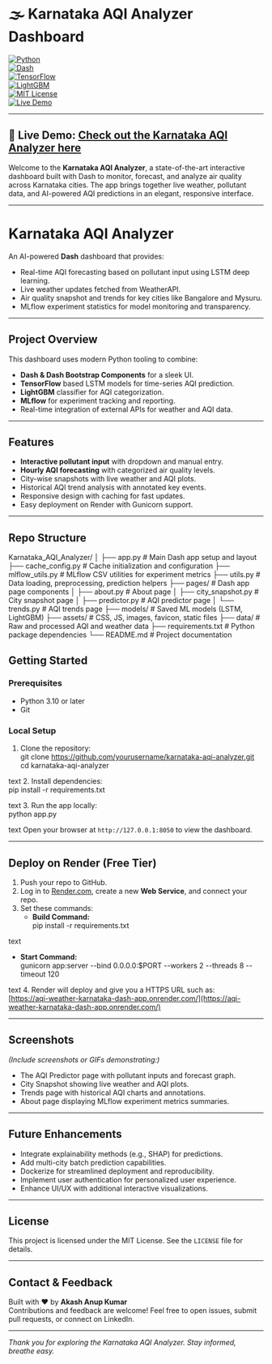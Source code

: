 # 🌫 Karnataka AQI Analyzer Dashboard  


[![Python](https://img.shields.io/badge/python-3.10%2B-blue.svg)]()  
[![Dash](https://img.shields.io/badge/Dash-v2.10-blue.svg)]()  
[![TensorFlow](https://img.shields.io/badge/TensorFlow-v2.13-orange.svg)]()  
[![LightGBM](https://img.shields.io/badge/LightGBM-v3.3-green.svg)]()  
[![MIT License](https://img.shields.io/badge/license-MIT-green.svg)]()  
[![Live Demo](https://img.shields.io/badge/Live%20Demo-Deployed%20on%20Render-brightgreen)](https://aqi-weather-karnataka-dash-app.onrender.com/)  

---

## 🚀 Live Demo: [Check out the Karnataka AQI Analyzer here](https://aqi-weather-karnataka-dash-app.onrender.com/)

Welcome to the **Karnataka AQI Analyzer**, a state-of-the-art interactive dashboard built with Dash to monitor, forecast, and analyze air quality across Karnataka cities. The app brings together live weather, pollutant data, and AI-powered AQI predictions in an elegant, responsive interface.

---

# Karnataka AQI Analyzer  

An AI-powered **Dash** dashboard that provides:  
- Real-time AQI forecasting based on pollutant input using LSTM deep learning.  
- Live weather updates fetched from WeatherAPI.  
- Air quality snapshot and trends for key cities like Bangalore and Mysuru.  
- MLflow experiment statistics for model monitoring and transparency.  

---

## Project Overview

This dashboard uses modern Python tooling to combine:  
- **Dash & Dash Bootstrap Components** for a sleek UI.  
- **TensorFlow** based LSTM models for time-series AQI prediction.  
- **LightGBM** classifier for AQI categorization.  
- **MLflow** for experiment tracking and reporting.  
- Real-time integration of external APIs for weather and AQI data.  

---

## Features  

- **Interactive pollutant input** with dropdown and manual entry.  
- **Hourly AQI forecasting** with categorized air quality levels.  
- City-wise snapshots with live weather and AQI plots.  
- Historical AQI trend analysis with annotated key events.  
- Responsive design with caching for fast updates.  
- Easy deployment on Render with Gunicorn support.  

---

## Repo Structure  

Karnataka_AQI_Analyzer/
│
├── app.py                      # Main Dash app setup and layout
├── cache_config.py             # Cache initialization and configuration
├── mlflow_utils.py             # MLflow CSV utilities for experiment metrics
├── utils.py                    # Data loading, preprocessing, prediction helpers
├── pages/                      # Dash app page components
│   ├── about.py                # About page
│   ├── city_snapshot.py        # City snapshot page
│   ├── predictor.py            # AQI predictor page
│   └── trends.py               # AQI trends page
├── models/                     # Saved ML models (LSTM, LightGBM)
├── assets/                     # CSS, JS, images, favicon, static files
├── data/                       # Raw and processed AQI and weather data
├── requirements.txt            # Python package dependencies
└── README.md                   # Project documentation



## Getting Started  

### Prerequisites  
- Python 3.10 or later  
- Git  

### Local Setup  

1. Clone the repository:  
git clone https://github.com/yourusername/karnataka-aqi-analyzer.git
cd karnataka-aqi-analyzer

text
2. Install dependencies:  
pip install -r requirements.txt

text
3. Run the app locally:  
python app.py

text
Open your browser at `http://127.0.0.1:8050` to view the dashboard.

---

## Deploy on Render (Free Tier)  

1. Push your repo to GitHub.  
2. Log in to [Render.com](https://render.com/), create a new **Web Service**, and connect your repo.  
3. Set these commands:  
   - **Build Command:**  
pip install -r requirements.txt

text
- **Start Command:**  
gunicorn app:server --bind 0.0.0.0:$PORT --workers 2 --threads 8 --timeout 120

text
4. Render will deploy and give you a HTTPS URL such as:  
[https://aqi-weather-karnataka-dash-app.onrender.com/](https://aqi-weather-karnataka-dash-app.onrender.com/)

---

## Screenshots  

*(Include screenshots or GIFs demonstrating:)*  
- The AQI Predictor page with pollutant inputs and forecast graph.  
- City Snapshot showing live weather and AQI plots.  
- Trends page with historical AQI charts and annotations.  
- About page displaying MLflow experiment metrics summaries.

---

## Future Enhancements  

- Integrate explainability methods (e.g., SHAP) for predictions.  
- Add multi-city batch prediction capabilities.  
- Dockerize for streamlined deployment and reproducibility.  
- Implement user authentication for personalized user experience.  
- Enhance UI/UX with additional interactive visualizations.

---

## License  

This project is licensed under the MIT License. See the `LICENSE` file for details.

---

## Contact & Feedback  

Built with ❤️ by **Akash Anup Kumar**  
Contributions and feedback are welcome! Feel free to open issues, submit pull requests, or connect on LinkedIn.

---

*Thank you for exploring the Karnataka AQI Analyzer. Stay informed, breathe easy.*  

